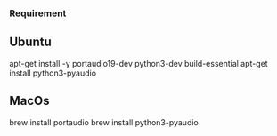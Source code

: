 ### Requirement

## Ubuntu
apt-get install -y portaudio19-dev python3-dev build-essential
apt-get install python3-pyaudio

## MacOs
brew install portaudio
brew install python3-pyaudio